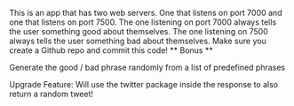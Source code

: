This is an app that has two web servers.
One that listens on port 7000 and one that listens on port 7500.
The one listening on port 7000 always tells the user something good about themselves.
The one listening on 7500 always tells the user something bad about themselves.
Make sure you create a Github repo and commit this code!
** Bonus **

Generate the good / bad phrase randomly from a list of predefined phrases

Upgrade Feature:
Will use the twitter package inside the response to also return a random tweet!